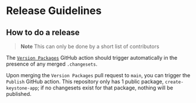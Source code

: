 # Release Guidelines

## How to do a release

> **Note**
> This can only be done by a short list of contributors

The [`Version Packages`](https://github.com/keystonejs/create-keystone-app/actions/workflows/version_packages.yml) GitHub action should trigger automatically in the presence of any merged `.changesets`.  

Upon merging the `Version Packages` pull request to `main`, you can trigger the `Publish` GitHub action.
This repository only has 1 public package, `create-keystone-app`; if no changesets exist for that package, nothing will be published.
